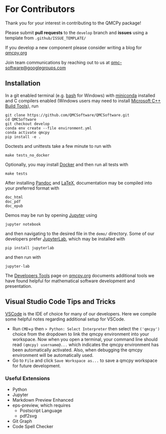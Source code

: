 # For Contributors

Thank you for your interest in contributing to the QMCPy package!

Please submit **pull requests** to the `develop` branch and **issues** using a template from `.github/ISSUE_TEMPLATE/`

If you develop a new component please consider writing a blog for [qmcpy.org](https://qmcpy.org)

Join team communications by reaching out to us at [qmc-software@googlegroups.com](mailto:qmc-software@googlegroups.com)


## Installation 

In a git enabled terminal (e.g. [bash](https://gitforwindows.org/) for Windows) with [miniconda](https://docs.conda.io/en/latest/miniconda.html) installed and C compilers enabled (Windows users may need to install [Microsoft C++ Build Tools](https://visualstudio.microsoft.com/visual-cpp-build-tools/)), run

~~~
git clone https://github.com/QMCSoftware/QMCSoftware.git
cd QMCSoftware
git checkout develop
conda env create --file environment.yml
conda activate qmcpy
pip install -e .
~~~

Doctests and unittests take a few minute to run with

~~~
make tests_no_docker
~~~

Optionally, you may install [Docker](https://www.docker.com/products/docker-desktop/) and then run all tests with 

~~~
make tests
~~~

After installing [Pandoc](https://pandoc.org/installing.html) and [LaTeX](https://www.latex-project.org/get/), documentation may be compiled into your preferred format with

```
doc_html
doc_pdf
doc_epub
```

Demos may be run by opening [Jupyter](https://jupyter.org/) using

~~~
jupyter notebook
~~~ 

and then navigating to the desired file in the `demo/` directory. Some of our developers prefer [JupyterLab](https://jupyter.org/), which may be installed with

~~~
pip install jupyterlab
~~~ 

and then run with

~~~
jupyter-lab
~~~

The [Developers Tools](https://qmcpy.org/references-for-python-and-mathematical-software-development/) page on [qmcpy.org](https://qmcpy.org) documents additional tools we have found helpful for mathematical software development and presentation. 

## Visual Studio Code Tips and Tricks

[VSCode](https://code.visualstudio.com) is the IDE of choice for many of our developers. Here we compile some helpful notes regarding additional setup for VSCode. 

- Run `CMD`+`p` then `> Python: Select Interpreter` then select the `('qmcpy')` choice from the dropdown to link the qmcpy environment into your workspace. Now when you open a terminal, your command line should read `(qmcpy) username@...` which indicates the qmcpy environment has been automatically activated. Also, when debugging the qmcpy environment will be automatically used. 
- Go to `File` and click `Save Workspace as...` to save a qmcpy workspace for future development.

### Useful Extensions
- Python
- Jupyter
- Markdown Preview Enhanced
- eps-preview, which requires
    - Postscript Language
    - pdf2svg
- Git Graph
- Code Spell Checker
